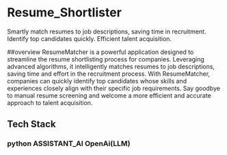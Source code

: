 # Resume_Shortlister
Smartly match resumes to job descriptions, saving time in recruitment. Identify top candidates quickly. Efficient talent acquisition.

##overview
ResumeMatcher is a powerful application designed to streamline the resume shortlisting process for companies. Leveraging advanced algorithms, it intelligently matches resumes to job descriptions, saving time and effort in the recruitment process. With ResumeMatcher, companies can quickly identify top candidates whose skills and experiences closely align with their specific job requirements. Say goodbye to manual resume screening and welcome a more efficient and accurate approach to talent acquisition.

## Tech Stack
### python ASSISTANT_AI OpenAi(LLM) 
